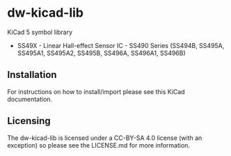 # dw-kicad-lib
KiCad 5 symbol library

+ SS49X - Linear Hall-effect Sensor IC - SS490 Series (SS494B, SS495A, SS495A1, SS495A2, SS495B, SS496A, SS496A1, SS496B)

## Installation
For instructions on how to install/import please see this KiCad documentation.

## Licensing

The dw-kicad-lib is licensed under a CC-BY-SA 4.0 license (with an exception) so please see the LICENSE.md for more information.


